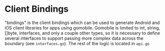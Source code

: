 # Client Bindings

"bindings" is the client bindings which can be used to generate Android
and iOS client libraries for apps using gomobile. Gomobile is
limited to int, string, []byte, interfaces, and only a couple other types, so
it is necessary to define several interfaces to support passing more complex
data across the boundary (see `interfaces.go`). The rest of the logic
is located in `api.go`
